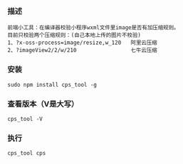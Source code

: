### 描述
```
前端小工具：在编译器校验小程序wxml文件里image是否有加压缩规则。
目前只校验两个压缩规则：(自己本地上传的图片不校验)
1、?x-oss-process=image/resize,w_120   阿里云压缩
2、?imageView2/2/w/210                 七牛云压缩
```
### 安装
```
sudo npm install cps_tool -g
```
### 查看版本（V是大写）
```
cps_tool -V
```

### 执行
```
cps_tool cps 
```
